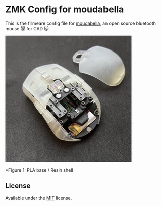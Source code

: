 # ZMK Config for moudabella

This is the firmeare config file for [moudabella](https://github.com/badjeff/moudabella), an open source bluetooth mouse 🐭 for CAD 🐱.

<img src="./imgs/c2.jpeg" width="400">

*Figure 1: PLA base / Resin shell

## License

Available under the [MIT](/LICENSE) license.
